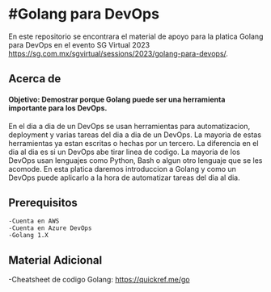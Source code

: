 #Golang para DevOps
===================
En este repositorio se encontrara el material de apoyo para la platica Golang para DevOps en el evento SG Virtual 2023 https://sg.com.mx/sgvirtual/sessions/2023/golang-para-devops/. 


Acerca de
-----------
#### Objetivo: Demostrar porque Golang puede ser una herramienta importante para los DevOps. 
 
En el dia a dia de un DevOps se usan herramientas para automatizacion, deployment y varias tareas del dia a dia de un DevOps. La mayoria de estas herramientas ya estan escritas o hechas por un tercero. La diferencia en el dia al dia es si un DevOps abe tirar linea de codigo. La mayoria de los DevOps usan lenguajes como Python, Bash o algun otro lenguaje que se les acomode. En esta platica daremos introduccion a Golang y como un DevOps puede aplicarlo a la hora de automatizar tareas del dia al dia.
 

Prerequisitos
-----------
```
-Cuenta en AWS
-Cuenta en Azure DevOps
-Golang 1.X
```

Material Adicional
-----------
-Cheatsheet de codigo Golang: https://quickref.me/go